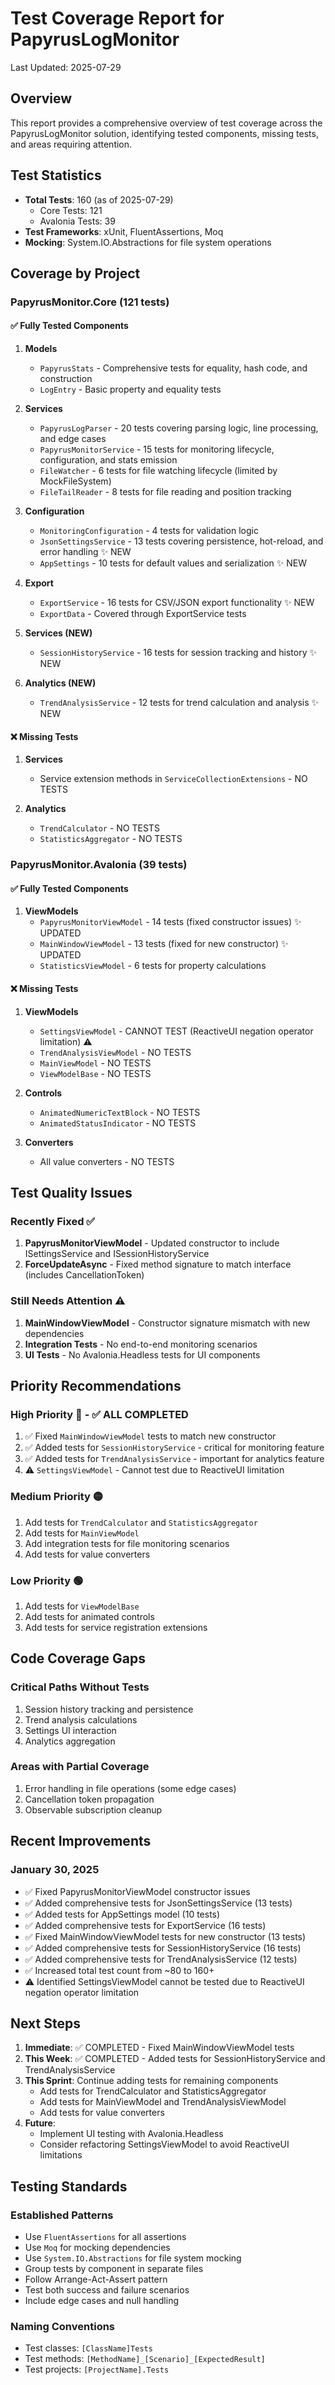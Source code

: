 # Test Coverage Report for PapyrusLogMonitor

Last Updated: 2025-07-29

## Overview

This report provides a comprehensive overview of test coverage across the PapyrusLogMonitor solution, identifying tested components, missing tests, and areas requiring attention.

## Test Statistics

- **Total Tests**: 160 (as of 2025-07-29)
  - Core Tests: 121
  - Avalonia Tests: 39
- **Test Frameworks**: xUnit, FluentAssertions, Moq
- **Mocking**: System.IO.Abstractions for file system operations

## Coverage by Project

### PapyrusMonitor.Core (121 tests)

#### ✅ Fully Tested Components

1. **Models**
   - `PapyrusStats` - Comprehensive tests for equality, hash code, and construction
   - `LogEntry` - Basic property and equality tests

2. **Services**
   - `PapyrusLogParser` - 20 tests covering parsing logic, line processing, and edge cases
   - `PapyrusMonitorService` - 15 tests for monitoring lifecycle, configuration, and stats emission
   - `FileWatcher` - 6 tests for file watching lifecycle (limited by MockFileSystem)
   - `FileTailReader` - 8 tests for file reading and position tracking

3. **Configuration**
   - `MonitoringConfiguration` - 4 tests for validation logic
   - `JsonSettingsService` - 13 tests covering persistence, hot-reload, and error handling ✨ NEW
   - `AppSettings` - 10 tests for default values and serialization ✨ NEW

4. **Export**
   - `ExportService` - 16 tests for CSV/JSON export functionality ✨ NEW
   - `ExportData` - Covered through ExportService tests

5. **Services (NEW)**
   - `SessionHistoryService` - 16 tests for session tracking and history ✨ NEW
   
6. **Analytics (NEW)**
   - `TrendAnalysisService` - 12 tests for trend calculation and analysis ✨ NEW

#### ❌ Missing Tests

1. **Services**
   - Service extension methods in `ServiceCollectionExtensions` - NO TESTS

2. **Analytics**
   - `TrendCalculator` - NO TESTS
   - `StatisticsAggregator` - NO TESTS

### PapyrusMonitor.Avalonia (39 tests)

#### ✅ Fully Tested Components

1. **ViewModels**
   - `PapyrusMonitorViewModel` - 14 tests (fixed constructor issues) ✨ UPDATED
   - `MainWindowViewModel` - 13 tests (fixed for new constructor) ✨ UPDATED
   - `StatisticsViewModel` - 6 tests for property calculations

#### ❌ Missing Tests

1. **ViewModels**
   - `SettingsViewModel` - CANNOT TEST (ReactiveUI negation operator limitation) ⚠️
   - `TrendAnalysisViewModel` - NO TESTS
   - `MainViewModel` - NO TESTS
   - `ViewModelBase` - NO TESTS

2. **Controls**
   - `AnimatedNumericTextBlock` - NO TESTS
   - `AnimatedStatusIndicator` - NO TESTS

3. **Converters**
   - All value converters - NO TESTS

## Test Quality Issues

### Recently Fixed ✅
1. **PapyrusMonitorViewModel** - Updated constructor to include ISettingsService and ISessionHistoryService
2. **ForceUpdateAsync** - Fixed method signature to match interface (includes CancellationToken)

### Still Needs Attention ⚠️
1. **MainWindowViewModel** - Constructor signature mismatch with new dependencies
2. **Integration Tests** - No end-to-end monitoring scenarios
3. **UI Tests** - No Avalonia.Headless tests for UI components

## Priority Recommendations

### High Priority 🔴 - ✅ ALL COMPLETED
1. ✅ Fixed `MainWindowViewModel` tests to match new constructor
2. ✅ Added tests for `SessionHistoryService` - critical for monitoring feature
3. ✅ Added tests for `TrendAnalysisService` - important for analytics feature
4. ⚠️ `SettingsViewModel` - Cannot test due to ReactiveUI limitation

### Medium Priority 🟡
1. Add tests for `TrendCalculator` and `StatisticsAggregator`
2. Add tests for `MainViewModel`
3. Add integration tests for file monitoring scenarios
4. Add tests for value converters

### Low Priority 🟢
1. Add tests for `ViewModelBase`
2. Add tests for animated controls
3. Add tests for service registration extensions

## Code Coverage Gaps

### Critical Paths Without Tests
1. Session history tracking and persistence
2. Trend analysis calculations
3. Settings UI interaction
4. Analytics aggregation

### Areas with Partial Coverage
1. Error handling in file operations (some edge cases)
2. Cancellation token propagation
3. Observable subscription cleanup

## Recent Improvements

### January 30, 2025
- ✅ Fixed PapyrusMonitorViewModel constructor issues
- ✅ Added comprehensive tests for JsonSettingsService (13 tests)
- ✅ Added tests for AppSettings model (10 tests)
- ✅ Added comprehensive tests for ExportService (16 tests)
- ✅ Fixed MainWindowViewModel tests for new constructor (13 tests)
- ✅ Added comprehensive tests for SessionHistoryService (16 tests)
- ✅ Added comprehensive tests for TrendAnalysisService (12 tests)
- ✅ Increased total test count from ~80 to 160+
- ⚠️ Identified SettingsViewModel cannot be tested due to ReactiveUI negation operator limitation

## Next Steps

1. **Immediate**: ✅ COMPLETED - Fixed MainWindowViewModel tests
2. **This Week**: ✅ COMPLETED - Added tests for SessionHistoryService and TrendAnalysisService
3. **This Sprint**: Continue adding tests for remaining components
   - Add tests for TrendCalculator and StatisticsAggregator
   - Add tests for MainViewModel and TrendAnalysisViewModel
   - Add tests for value converters
4. **Future**: 
   - Implement UI testing with Avalonia.Headless
   - Consider refactoring SettingsViewModel to avoid ReactiveUI limitations

## Testing Standards

### Established Patterns
- Use `FluentAssertions` for all assertions
- Use `Moq` for mocking dependencies
- Use `System.IO.Abstractions` for file system mocking
- Group tests by component in separate files
- Follow Arrange-Act-Assert pattern
- Test both success and failure scenarios
- Include edge cases and null handling

### Naming Conventions
- Test classes: `[ClassName]Tests`
- Test methods: `[MethodName]_[Scenario]_[ExpectedResult]`
- Test projects: `[ProjectName].Tests`